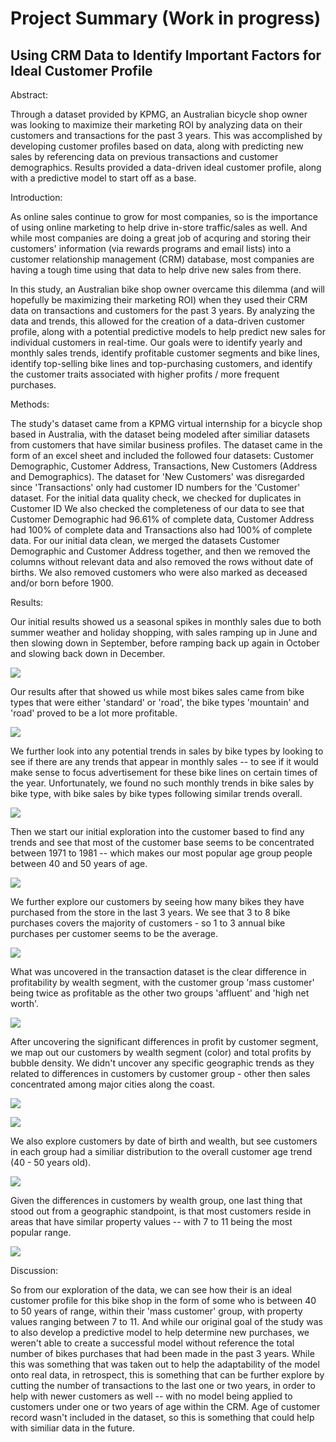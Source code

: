 # Project Summary (Work in progress)
## Using CRM Data to Identify Important Factors for Ideal Customer Profile

Abstract:

Through a dataset provided by KPMG, an Australian bicycle shop owner was looking to maximize their marketing ROI by analyzing data on their customers and transactions for the past 3 years. This was accomplished by developing customer profiles based on data, along with predicting new sales by referencing data on previous transactions and customer demographics. Results provided a data-driven ideal customer profile, along with a predictive model to start off as a base.

Introduction:

  As online sales continue to grow for most companies, so is the importance of using online marketing to help drive in-store traffic/sales as well. And while most companies are doing a great job of acquring and storing their customers' information (via rewards programs and email lists) into a customer relationship management (CRM) database, most companies are having a tough time using that data to help drive new sales from there.
  
  In this study, an Australian bike shop owner overcame this dilemma (and will hopefully be maximizing their marketing ROI) when they used their CRM data on transactions and customers for the past 3 years. By analyzing the data and trends, this allowed for the creation of a data-driven customer profile, along with a potential predictive models to help predict new sales for individual customers in real-time. Our goals were to identify yearly and monthly sales trends, identify profitable customer segments and bike lines, identify top-selling bike lines and top-purchasing customers, and identify the customer traits associated with higher profits / more frequent purchases.

Methods:

The study's dataset came from a KPMG virtual internship for a bicycle shop based in Australia, with the dataset being modeled after similiar datasets from customers that have similar business profiles. The dataset came in the form of an excel sheet and included the followed four datasets: Customer Demographic, Customer Address, Transactions, New Customers (Address and Demographics). The dataset for 'New Customers' was disregarded since 'Transactions' only had customer ID numbers for the 'Customer' dataset. For the initial data quality check, we checked for duplicates in Customer ID We also checked the completeness of our data to see that Customer Demographic had 96.61% of complete data, Customer Address had 100% of complete data and Transactions also had 100% of complete data. For our initial data clean, we merged the datasets Customer Demographic and Customer Address together, and then we removed the columns without relevant data and also removed the rows without date of births. We also removed customers who were also marked as deceased and/or born before 1900.

Results:

Our initial results showed us a seasonal spikes in monthly sales due to both summer weather and holiday shopping, with sales ramping up in June and then slowing down in September, before ramping back up again in October and slowing back down in December.

![](images/Transactions%20by%20Month.png)

Our results after that showed us while most bikes sales came from bike types that were either 'standard' or 'road', the bike types 'mountain' and 'road' proved to be a lot more profitable.

![](images/Transactions%20by%20Bike.PNG)

We further look into any potential trends in sales by bike types by looking to see if there are any trends that appear in monthly sales -- to see if it would make sense to focus advertisement for these bike lines on certain times of the year. Unfortunately, we found no such monthly trends in bike sales by bike type, with bike sales by bike types following similar trends overall.

![](images/Transactions%20by%20Bike%20-%20Monthly.PNG)

Then we start our initial exploration into the customer based to find any trends and see that most of the customer base seems to be concentrated between 1971 to 1981 -- which makes our most popular age group people between 40 and 50 years of age.

![](images/Customers%20by%20DOB.png)

We further explore our customers by seeing how many bikes they have purchased from the store in the last 3 years. We see that 3 to 8 bike purchases covers the majority of customers - so 1 to 3 annual bike purchases per customer seems to be the average.

![](images/Average%20Customer%20Transactions.PNG)

What was uncovered in the transaction dataset is the clear difference in profitability by wealth segment, with the customer group 'mass customer' being twice as profitable as the other two groups 'affluent' and 'high net worth'.

![](images/Average%20Profit%20per%20Transaction%20by%20Wealth.png)

After uncovering the significant differences in profit by customer segment, we map out our customers by wealth segment (color) and total profits by bubble density. We didn't uncover any specific geographic trends as they related to differences in customers by customer group - other then sales concentrated among major cities along the coast.

![](images/Map%20Bike%20Sales%20by%20Profit%20-%20North.PNG)

![](images/Map%20Bike%20Sales%20by%20Profit%20-%20South.PNG)

We also explore customers by date of birth and wealth, but see customers in each group had a similiar distribution to the overall customer age trend (40 - 50 years old).

![](images/Customers%20by%20Wealth%20by%20Birth%20Year.png)

Given the differences in customers by wealth group, one last thing that stood out from a geographic standpoint, is that most customers reside in areas that have similar property values -- with 7 to 11 being the most popular range.

![](images/Property%20Values.png)

Discussion:

So from our exploration of the data, we can see how their is an ideal customer profile for this bike shop in the form of some who is between 40 to 50 years of range, within their 'mass customer' group, with property values ranging between 7 to 11. And while our original goal of the study was to also develop a predictive model to help determine new purchases, we weren't able to create a successful model without reference the total number of bikes purchases that had been made in the past 3 years. While this was something that was taken out to help the adaptability of the model onto real data, in retrospect, this is something that can be further explore by cutting the number of transactions to the last one or two years, in order to help with newer customers as well -- with no model being applied to customers under one or two years of age within the CRM. Age of customer record wasn't included in the dataset, so this is something that could help with similiar data in the future.
